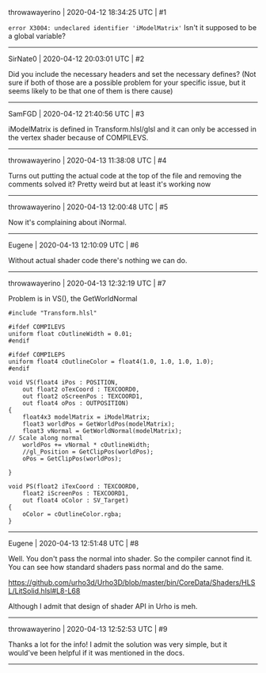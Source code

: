 throwawayerino | 2020-04-12 18:34:25 UTC | #1

```error X3004: undeclared identifier 'iModelMatrix'```
Isn't it supposed to be a global variable?

-------------------------

SirNate0 | 2020-04-12 20:03:01 UTC | #2

Did you include the necessary headers and set the necessary defines? (Not sure if both of those are a possible problem for your specific issue, but it seems likely to be that one of them is there cause)

-------------------------

SamFGD | 2020-04-12 21:40:56 UTC | #3

iModelMatrix is defined in Transform.hlsl/glsl and it can only be accessed in the vertex shader because of COMPILEVS.

-------------------------

throwawayerino | 2020-04-13 11:38:08 UTC | #4

Turns out putting the actual code at the top of the file and removing the comments solved it? Pretty weird but at least it's working now

-------------------------

throwawayerino | 2020-04-13 12:00:48 UTC | #5

Now it's complaining about iNormal.

-------------------------

Eugene | 2020-04-13 12:10:09 UTC | #6

Without actual shader code there's nothing we can do.

-------------------------

throwawayerino | 2020-04-13 12:32:19 UTC | #7

Problem is in VS(), the GetWorldNormal
``` #include "Uniforms.hlsl"
#include "Transform.hlsl"

#ifdef COMPILEVS
uniform float cOutlineWidth = 0.01;
#endif

#ifdef COMPILEPS
uniform float4 cOutlineColor = float4(1.0, 1.0, 1.0, 1.0);
#endif

void VS(float4 iPos : POSITION,
	out float2 oTexCoord : TEXCOORD0,
	out float2 oScreenPos : TEXCOORD1,
	out float4 oPos : OUTPOSITION)
{
	float4x3 modelMatrix = iModelMatrix;
	float3 worldPos = GetWorldPos(modelMatrix);
	float3 vNormal = GetWorldNormal(modelMatrix);
// Scale along normal
	worldPos += vNormal * cOutlineWidth;
	//gl_Position = GetClipPos(worldPos);
    oPos = GetClipPos(worldPos);

}

void PS(float2 iTexCoord : TEXCOORD0,
	float2 iScreenPos : TEXCOORD1,
	out float4 oColor : SV_Target)
{
	oColor = cOutlineColor.rgba;
}
```

-------------------------

Eugene | 2020-04-13 12:51:48 UTC | #8

Well. You don't pass the normal into shader. So the compiler cannot find it.
You can see how standard shaders pass normal and do the same.

https://github.com/urho3d/Urho3D/blob/master/bin/CoreData/Shaders/HLSL/LitSolid.hlsl#L8-L68

Although I admit that design of shader API in Urho is meh.

-------------------------

throwawayerino | 2020-04-13 12:52:53 UTC | #9

Thanks a lot for the info! I admit the solution was very simple, but it would've been helpful if it was mentioned in the docs.

-------------------------

